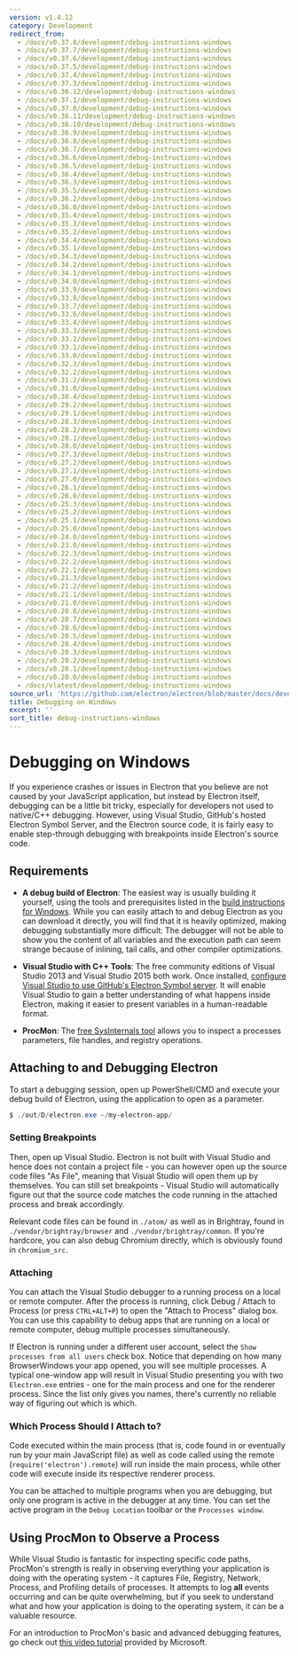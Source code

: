 ```yaml
---
version: v1.4.12
category: Development
redirect_from:
  - /docs/v0.37.8/development/debug-instructions-windows
  - /docs/v0.37.7/development/debug-instructions-windows
  - /docs/v0.37.6/development/debug-instructions-windows
  - /docs/v0.37.5/development/debug-instructions-windows
  - /docs/v0.37.4/development/debug-instructions-windows
  - /docs/v0.37.3/development/debug-instructions-windows
  - /docs/v0.36.12/development/debug-instructions-windows
  - /docs/v0.37.1/development/debug-instructions-windows
  - /docs/v0.37.0/development/debug-instructions-windows
  - /docs/v0.36.11/development/debug-instructions-windows
  - /docs/v0.36.10/development/debug-instructions-windows
  - /docs/v0.36.9/development/debug-instructions-windows
  - /docs/v0.36.8/development/debug-instructions-windows
  - /docs/v0.36.7/development/debug-instructions-windows
  - /docs/v0.36.6/development/debug-instructions-windows
  - /docs/v0.36.5/development/debug-instructions-windows
  - /docs/v0.36.4/development/debug-instructions-windows
  - /docs/v0.36.3/development/debug-instructions-windows
  - /docs/v0.35.5/development/debug-instructions-windows
  - /docs/v0.36.2/development/debug-instructions-windows
  - /docs/v0.36.0/development/debug-instructions-windows
  - /docs/v0.35.4/development/debug-instructions-windows
  - /docs/v0.35.3/development/debug-instructions-windows
  - /docs/v0.35.2/development/debug-instructions-windows
  - /docs/v0.34.4/development/debug-instructions-windows
  - /docs/v0.35.1/development/debug-instructions-windows
  - /docs/v0.34.3/development/debug-instructions-windows
  - /docs/v0.34.2/development/debug-instructions-windows
  - /docs/v0.34.1/development/debug-instructions-windows
  - /docs/v0.34.0/development/debug-instructions-windows
  - /docs/v0.33.9/development/debug-instructions-windows
  - /docs/v0.33.8/development/debug-instructions-windows
  - /docs/v0.33.7/development/debug-instructions-windows
  - /docs/v0.33.6/development/debug-instructions-windows
  - /docs/v0.33.4/development/debug-instructions-windows
  - /docs/v0.33.3/development/debug-instructions-windows
  - /docs/v0.33.2/development/debug-instructions-windows
  - /docs/v0.33.1/development/debug-instructions-windows
  - /docs/v0.33.0/development/debug-instructions-windows
  - /docs/v0.32.3/development/debug-instructions-windows
  - /docs/v0.32.2/development/debug-instructions-windows
  - /docs/v0.31.2/development/debug-instructions-windows
  - /docs/v0.31.0/development/debug-instructions-windows
  - /docs/v0.30.4/development/debug-instructions-windows
  - /docs/v0.29.2/development/debug-instructions-windows
  - /docs/v0.29.1/development/debug-instructions-windows
  - /docs/v0.28.3/development/debug-instructions-windows
  - /docs/v0.28.2/development/debug-instructions-windows
  - /docs/v0.28.1/development/debug-instructions-windows
  - /docs/v0.28.0/development/debug-instructions-windows
  - /docs/v0.27.3/development/debug-instructions-windows
  - /docs/v0.27.2/development/debug-instructions-windows
  - /docs/v0.27.1/development/debug-instructions-windows
  - /docs/v0.27.0/development/debug-instructions-windows
  - /docs/v0.26.1/development/debug-instructions-windows
  - /docs/v0.26.0/development/debug-instructions-windows
  - /docs/v0.25.3/development/debug-instructions-windows
  - /docs/v0.25.2/development/debug-instructions-windows
  - /docs/v0.25.1/development/debug-instructions-windows
  - /docs/v0.25.0/development/debug-instructions-windows
  - /docs/v0.24.0/development/debug-instructions-windows
  - /docs/v0.23.0/development/debug-instructions-windows
  - /docs/v0.22.3/development/debug-instructions-windows
  - /docs/v0.22.2/development/debug-instructions-windows
  - /docs/v0.22.1/development/debug-instructions-windows
  - /docs/v0.21.3/development/debug-instructions-windows
  - /docs/v0.21.2/development/debug-instructions-windows
  - /docs/v0.21.1/development/debug-instructions-windows
  - /docs/v0.21.0/development/debug-instructions-windows
  - /docs/v0.20.8/development/debug-instructions-windows
  - /docs/v0.20.7/development/debug-instructions-windows
  - /docs/v0.20.6/development/debug-instructions-windows
  - /docs/v0.20.5/development/debug-instructions-windows
  - /docs/v0.20.4/development/debug-instructions-windows
  - /docs/v0.20.3/development/debug-instructions-windows
  - /docs/v0.20.2/development/debug-instructions-windows
  - /docs/v0.20.1/development/debug-instructions-windows
  - /docs/v0.20.0/development/debug-instructions-windows
  - /docs/vlatest/development/debug-instructions-windows
source_url: 'https://github.com/electron/electron/blob/master/docs/development/debug-instructions-windows.md'
title: Debugging on Windows
excerpt: ''
sort_title: debug-instructions-windows
---
```

# Debugging on Windows

If you experience crashes or issues in Electron that you believe are not caused by your JavaScript application, but instead by Electron itself, debugging can be a little bit tricky, especially for developers not used to native/C++ debugging. However, using Visual Studio, GitHub's hosted Electron Symbol Server, and the Electron source code, it is fairly easy to enable step-through debugging with breakpoints inside Electron's source code.

## Requirements

*   **A debug build of Electron**: The easiest way is usually building it yourself, using the tools and prerequisites listed in the [build instructions for Windows]({{site.baseurl}}/docs/development/build-instructions-windows). While you can easily attach to and debug Electron as you can download it directly, you will find that it is heavily optimized, making debugging substantially more difficult: The debugger will not be able to show you the content of all variables and the execution path can seem strange because of inlining, tail calls, and other compiler optimizations.

*   **Visual Studio with C++ Tools**: The free community editions of Visual Studio 2013 and Visual Studio 2015 both work. Once installed, [configure Visual Studio to use GitHub's Electron Symbol server]({{site.baseurl}}/docs/development/setting-up-symbol-server). It will enable Visual Studio to gain a better understanding of what happens inside Electron, making it easier to present variables in a human-readable format.

*   **ProcMon**: The [free SysInternals tool](https://technet.microsoft.com/en-us/sysinternals/processmonitor.aspx) allows you to inspect a processes parameters, file handles, and registry operations.

## Attaching to and Debugging Electron

To start a debugging session, open up PowerShell/CMD and execute your debug build of Electron, using the application to open as a parameter.

```powershell
$ ./out/D/electron.exe ~/my-electron-app/
```

### Setting Breakpoints

Then, open up Visual Studio. Electron is not built with Visual Studio and hence does not contain a project file - you can however open up the source code files "As File", meaning that Visual Studio will open them up by themselves. You can still set breakpoints - Visual Studio will automatically figure out that the source code matches the code running in the attached process and break accordingly.

Relevant code files can be found in `./atom/` as well as in Brightray, found in `./vendor/brightray/browser` and `./vendor/brightray/common`. If you're hardcore, you can also debug Chromium directly, which is obviously found in `chromium_src`.

### Attaching

You can attach the Visual Studio debugger to a running process on a local or remote computer. After the process is running, click Debug / Attach to Process (or press `CTRL+ALT+P`) to open the "Attach to Process" dialog box. You can use this capability to debug apps that are running on a local or remote computer, debug multiple processes simultaneously.

If Electron is running under a different user account, select the `Show processes from all users` check box. Notice that depending on how many BrowserWindows your app opened, you will see multiple processes. A typical one-window app will result in Visual Studio presenting you with two `Electron.exe` entries - one for the main process and one for the renderer process. Since the list only gives you names, there's currently no reliable way of figuring out which is which.

### Which Process Should I Attach to?

Code executed within the main process (that is, code found in or eventually run by your main JavaScript file) as well as code called using the remote (`require('electron').remote`) will run inside the main process, while other code will execute inside its respective renderer process.

You can be attached to multiple programs when you are debugging, but only one program is active in the debugger at any time. You can set the active program in the `Debug Location` toolbar or the `Processes window`.

## Using ProcMon to Observe a Process

While Visual Studio is fantastic for inspecting specific code paths, ProcMon's strength is really in observing everything your application is doing with the operating system - it captures File, Registry, Network, Process, and Profiling details of processes. It attempts to log **all** events occurring and can be quite overwhelming, but if you seek to understand what and how your application is doing to the operating system, it can be a valuable resource.

For an introduction to ProcMon's basic and advanced debugging features, go check out [this video tutorial](https://channel9.msdn.com/shows/defrag-tools/defrag-tools-4-process-monitor) provided by Microsoft.
